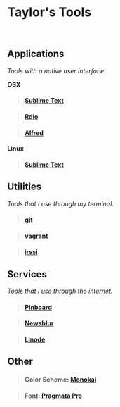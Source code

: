 # Taylor's Tools

<br>

## Applications

_Tools with a native user interface._

**OSX**

> #### [Sublime Text](http://www.sublimetext.com)

> #### [Rdio](http://www.rdio.com)

> #### [Alfred](http://www.alfredapp.com)

**Linux**

> #### [Sublime Text](http://www.sublimetext.com)


## Utilities

_Tools that I use through my terminal._

> #### [git](https://github.com/git/git)

> #### [vagrant](https://github.com/mitchellh/vagrant)

> #### [irssi](http://www.irssi.org/)


## Services

_Tools that I use through the internet._

> #### [Pinboard](https://pinboard.in/u:taylorlapeyre)

> #### [Newsblur](http://newsblur.com)

> #### [Linode](http://www.linode.com/)


## Other

> #### Color Scheme: [Monokai](http://www.monokai.nl/blog/2006/07/15/textmate-color-theme/)

> #### Font: [Pragmata Pro](http://www.fsd.it/fonts/pragmatapro.htm)
